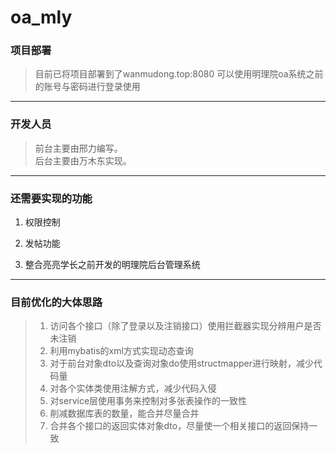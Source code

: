  oa_mly
 ====


### 项目部署

> 目前已将项目部署到了wanmudong.top:8080  可以使用明理院oa系统之前的账号与密码进行登录使用

---

### 开发人员

>前台主要由邢力编写。<br/>
>后台主要由万木东实现。

---

### 还需要实现的功能

1. 权限控制

2. 发帖功能

3. 整合亮亮学长之前开发的明理院后台管理系统


---
### 目前优化的大体思路

> 1. 访问各个接口（除了登录以及注销接口）使用拦截器实现分辨用户是否未注销
> 2. 利用mybatis的xml方式实现动态查询
> 3. 对于前台对象dto以及查询对象do使用structmapper进行映射，减少代码量
> 4. 对各个实体类使用注解方式，减少代码入侵
> 5. 对service层使用事务来控制对多张表操作的一致性
> 6. 削减数据库表的数量，能合并尽量合并
> 7. 合并各个接口的返回实体对象dto，尽量使一个相关接口的返回保持一致

